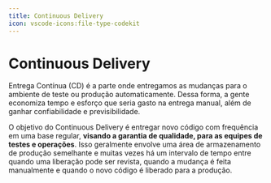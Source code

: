 ```yaml
---
title: Continuous Delivery
icon: vscode-icons:file-type-codekit
---
```


# Continuous Delivery

 Entrega Contínua (CD) é a parte onde entregamos as mudanças para o ambiente de teste ou produção automaticamente. Dessa forma, a gente economiza tempo e esforço que seria gasto na entrega manual, além de ganhar confiabilidade e previsibilidade.

 O objetivo do Continuous Delivery é entregar novo código com frequência em uma base regular, **visando a garantia de qualidade, para as equipes de testes e operações**. Isso geralmente envolve uma área de armazenamento de produção semelhante e muitas vezes há um intervalo de tempo entre quando uma liberação pode ser revista, quando a mudança é feita manualmente e quando o novo código é liberado para a produção.